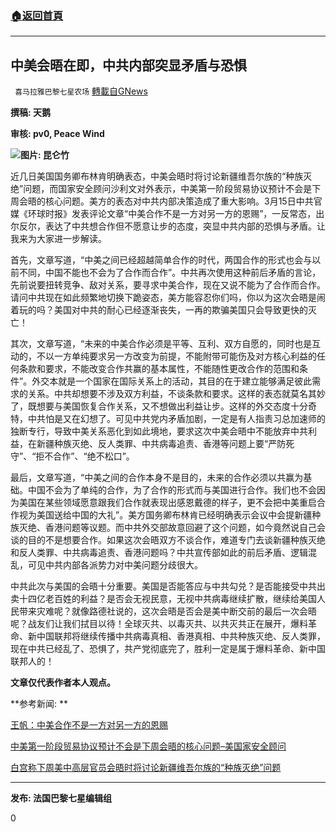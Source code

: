 ###  [:house:返回首頁](https://github.com/ourhimalayas/txt)
---

## 中美会晤在即，中共内部突显矛盾与恐惧
` 喜马拉雅巴黎七星农场` [轉載自GNews](https://gnews.org/zh-hans/978911/)

**撰稿: 天鹅**

**审核: pv0, Peace Wind**

![]()![](https://gnews.org/wp-content/uploads/2021/03/0b007442427d05d4.jpg)**图片: 昆仑竹**



近几日美国国务卿布林肯明确表态，中美会晤时将讨论新疆维吾尔族的“种族灭绝”问题，而国家安全顾问沙利文对外表示，中美第一阶段贸易协议预计不会是下周会晤的核心问题。美方的表态对中共内部决策造成了重大影响。3月15日中共官媒《环球时报》发表评论文章“中美合作不是一方对另一方的恩赐”，一反常态，出尔反尔，表达了中共想合作但不愿意让步的态度，突显中共内部的恐惧与矛盾。让我来为大家进一步解读。

首先，文章写道，“中美之间已经超越简单合作的时代，两国合作的形式也会与以前不同，中国不能也不会为了合作而合作”。中共再次使用这种前后矛盾的言论，先前说要扭转竞争、敌对关系，要寻求中美合作，现在又说不能为了合作而合作。请问中共现在如此频繁地切换下跪姿态，美方能容忍你们吗，你以为这次会晤是闹着玩的吗？美国对中共的耐心已经逐渐丧失，一再的欺骗美国只会导致更快的灭亡！

其次，文章写道，“未来的中美合作必须是平等、互利、双方自愿的，同时也是互动的，不以一方单纯要求另一方改变为前提，不能附带可能伤及对方核心利益的任何条款和要求，不能改变合作共赢的基本属性，不能随性更改合作的范围和条件”。外交本就是一个国家在国际关系上的活动，其目的在于建立能够满足彼此需求的关系。中共却想要不涉及双方利益，不谈条款和要求。这样的表态就莫名其妙了，既想要与美国恢复合作关系，又不想做出利益让步。这样的外交态度十分奇特，中共怕是又在幻想了。可见中共党内矛盾加剧，一定是有人指责习总加速师的独断专行，导致中美关系恶化到如此境地，要求这次中美会晤中不能放弃中共利益，在新疆种族灭绝、反人类罪、中共病毒追责、香港等问题上要“严防死守”、“拒不合作”、“绝不松口”。

最后，文章写道，“中美之间的合作本身不是目的，未来的合作必须以共赢为基础。中国不会为了单纯的合作，为了合作的形式而与美国进行合作。我们也不会因为美国在某些领域愿意跟我们合作就表现出感恩戴德的样子，更不会把中美重启合作视为美国送给中国的大礼”。美方国务卿布林肯已经明确表示会议中会提新疆种族灭绝、香港问题等议题。而中共外交部故意回避了这个问题，如今竟然说自己会谈的目的不是想要合作。如果这次会晤双方不谈合作，难道专门去谈新疆种族灭绝和反人类罪、中共病毒追责、香港问题吗？中共宣传部如此的前后矛盾、逻辑混乱，可见中共内部各派势力对中美问题分歧很大。

中共此次与美国的会晤十分重要。美国是否能答应与中共勾兑？是否能接受中共出卖十四亿老百姓的利益？是否会无视民意，无视中共病毒继续扩散，继续给美国人民带来灾难呢？就像路德社说的，这次会晤是否会是美中断交前的最后一次会晤呢？战友们让我们拭目以待！全球灭共、以毒灭共、以共灭共正在展开，爆料革命、新中国联邦将继续传播中共病毒真相、香港真相、中共种族灭绝、反人类罪，现在中共已经乱了、恐惧了，共产党彻底完了，胜利一定是属于爆料革命、新中国联邦人的！



**文章仅代表作者本人观点。**



**参考新闻: **

[王帆：中美合作不是一方对另一方的恩赐](http://王帆：中美合作不是一方对另一方的恩赐)

[中美第一阶段贸易协议预计不会是下周会晤的核心问题–美国家安全顾问](http://中美第一阶段贸易协议预计不会是下周会晤的核心问题--美国家安全顾问)

[白宫称下周美中高层官员会晤时将讨论新疆维吾尔族的“种族灭绝”问题](http://白宫称下周美中高层官员会晤时将讨论新疆维吾尔族的“种族灭绝”问题)



* * *

**发布: 法国巴黎七星编辑组**

0
